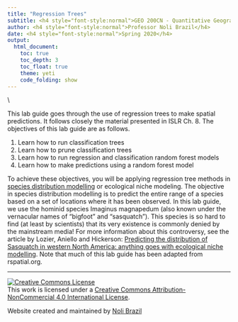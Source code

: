 ```yaml
---
title: "Regression Trees"
subtitle: <h4 style="font-style:normal">GEO 200CN - Quantitative Geography</h4>
author: <h4 style="font-style:normal">Professor Noli Brazil</h4>
date: <h4 style="font-style:normal">Spring 2020</h4>
output: 
  html_document:
    toc: true
    toc_depth: 3
    toc_float: true
    theme: yeti
    code_folding: show
---
```




<style>
p.comment {
background-color: #DBDBDB;
padding: 10px;
border: 1px solid black;
margin-left: 25px;
border-radius: 5px;
font-style: italic;
}

.figure {
   margin-top: 20px;
   margin-bottom: 20px;
}

h1.title {
  font-weight: bold;
  font-family: Arial;  
}

h2.title {
  font-family: Arial;  
}

</style>


<style type="text/css">
#TOC {
  font-size: 13px;
  font-family: Arial;
}
</style>


\




This lab guide goes through the use of regression trees to make spatial predictions. It follows closely the material presented in ISLR Ch. 8. The objectives of this lab guide are as follows.

1. Learn how to run classification trees
2. Learn how to prune classification trees
3. Learn how to run regression and classification random forest models
4. Learn how to make predictions using a random forest model

To achieve these objectives, you will be applying regression tree methods in [species distribution modelling](https://rspatial.org/sdm) or ecological niche modeling. The objective in species distribution modelling is to predict the entire range of a species based on a set of locations where it has been observed. In this lab guide, we use the hominid species Imaginus magnapedum (also known under the vernacular names of “bigfoot” and “sasquatch”). This species is so hard to find (at least by scientists) that its very existence is commonly denied by the mainstream media! For more information about this controversy, see the article by Lozier, Aniello and Hickerson: [Predicting the distribution of Sasquatch in western North America: anything goes with ecological niche modelling](http://onlinelibrary.wiley.com/doi/10.1111/j.1365-2699.2009.02152.x/abstract). Note that much of this lab guide has been adapted from rspatial.org.


***

<a rel="license" href="http://creativecommons.org/licenses/by-nc/4.0/"><img alt="Creative Commons License" style="border-width:0" src="https://i.creativecommons.org/l/by-nc/4.0/88x31.png" /></a><br />This work is licensed under a <a rel="license" href="http://creativecommons.org/licenses/by-nc/4.0/">Creative Commons Attribution-NonCommercial 4.0 International License</a>.



Website created and maintained by [Noli Brazil](https://nbrazil.faculty.ucdavis.edu/)
